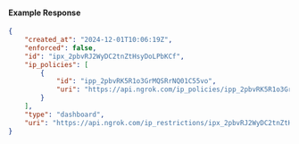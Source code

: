 <!-- Code generated for API Clients. DO NOT EDIT. -->

#### Example Response

```json
{
	"created_at": "2024-12-01T10:06:19Z",
	"enforced": false,
	"id": "ipx_2pbvRJ2WyDC2tnZtHsyDoLPbKCf",
	"ip_policies": [
		{
			"id": "ipp_2pbvRK5R1o3GrMQSRrNQ01C55vo",
			"uri": "https://api.ngrok.com/ip_policies/ipp_2pbvRK5R1o3GrMQSRrNQ01C55vo"
		}
	],
	"type": "dashboard",
	"uri": "https://api.ngrok.com/ip_restrictions/ipx_2pbvRJ2WyDC2tnZtHsyDoLPbKCf"
}
```
